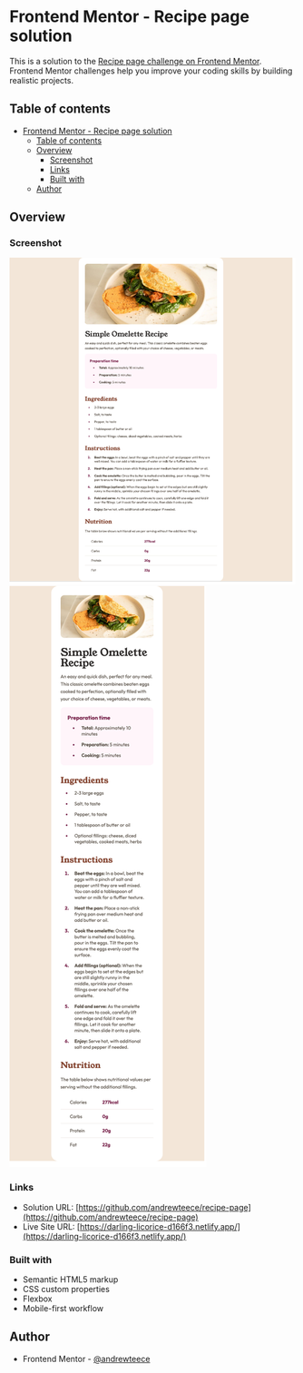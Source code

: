 # Frontend Mentor - Recipe page solution

This is a solution to the [Recipe page challenge on Frontend Mentor](https://www.frontendmentor.io/challenges/recipe-page-KiTsR8QQKm). Frontend Mentor challenges help you improve your coding skills by building realistic projects. 

## Table of contents

- [Frontend Mentor - Recipe page solution](#frontend-mentor---recipe-page-solution)
  - [Table of contents](#table-of-contents)
  - [Overview](#overview)
    - [Screenshot](#screenshot)
    - [Links](#links)
    - [Built with](#built-with)
  - [Author](#author)



## Overview

### Screenshot

![](./assets/images/desktop.png)
![](./assets/images/mobile.png)

### Links

- Solution URL: [https://github.com/andrewteece/recipe-page](https://github.com/andrewteece/recipe-page)
- Live Site URL: [https://darling-licorice-d166f3.netlify.app/](https://darling-licorice-d166f3.netlify.app/)

### Built with

- Semantic HTML5 markup
- CSS custom properties
- Flexbox
- Mobile-first workflow

## Author

- Frontend Mentor - [@andrewteece](https://www.frontendmentor.io/profile/yourusername)



